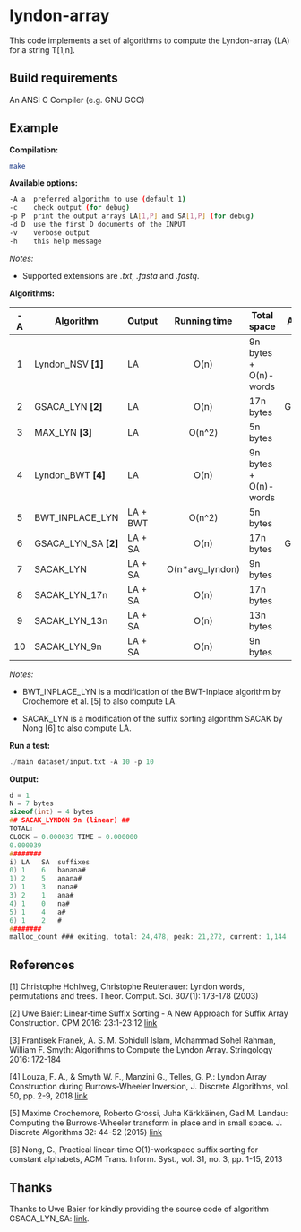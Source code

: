 # lyndon-array

This code implements a set of algorithms to compute the Lyndon-array (LA) for a string T\[1,n\].

## Build requirements

An ANSI C Compiler (e.g. GNU GCC)

## Example

**Compilation:**

```sh
make
```

**Available options:**

```sh
-A a  preferred algorithm to use (default 1)
-c    check output (for debug)
-p P  print the output arrays LA[1,P] and SA[1,P] (for debug)
-d D  use the first D documents of the INPUT
-v    verbose output
-h    this help message
```
_Notes:_ 
- Supported extensions are _.txt_, _.fasta_ and _.fastq_.

**Algorithms:**

| -A | Algorithm              | Output   |   Running time  | Total space           | Auxiliary arrays |
|:--:|------------------------|----------|:---------------:|-----------------------|:----------------:|
|  1 | Lyndon_NSV **\[1\]**   |    LA    |       O(n)      | 9n bytes + O(n)-words |    ISA+Stack     |
|  2 | GSACA_LYN **\[2\]**    |    LA    |       O(n)      | 17n bytes             |  GSIZE+PREV+ISA  |
|  3 | MAX_LYN **\[3\]**      |    LA    |      O(n^2)     | 5n bytes              |                  |
|  4 | Lyndon_BWT **\[4\]**   |    LA    |       O(n)      | 9n bytes + O(n)-words |     LF+Stack     |
|  5 | BWT_INPLACE_LYN        | LA + BWT |      O(n^2)     | 5n bytes              |                  |
|  6 | GSACA_LYN_SA **\[2\]** |  LA + SA |       O(n)      | 17n bytes             |  GSIZE+PREV+ISA  |
|  7 | SACAK_LYN              |  LA + SA | O(n*avg_lyndon) | 9n bytes              |                  |
|  8 | SACAK_LYN_17n          |  LA + SA |       O(n)      | 17n bytes             |     PREV+NEXT    |
|  9 | SACAK_LYN_13n          |  LA + SA |       O(n)      | 13n bytes             |       PREV       |
| 10 | SACAK_LYN_9n           |  LA + SA |       O(n)      | 9n bytes              |                  |

_Notes:_ 
- BWT_INPLACE_LYN is a modification of the BWT-Inplace algorithm by Crochemore et al. \[5\] to also compute LA. 

- SACAK_LYN is a modification of the suffix sorting algorithm SACAK by Nong \[6\] to also compute LA.


**Run a test:**

```c
./main dataset/input.txt -A 10 -p 10
```

**Output:**

```c
d = 1
N = 7 bytes
sizeof(int) = 4 bytes
## SACAK_LYNDON 9n (linear) ##
TOTAL:
CLOCK = 0.000039 TIME = 0.000000
0.000039
########
i) LA	SA	suffixes
0) 1	6	banana#
1) 2	5	anana#
2) 1	3	nana#
3) 2	1	ana#
4) 1	0	na#
5) 1	4	a#
6) 1	2	#
########
malloc_count ### exiting, total: 24,478, peak: 21,272, current: 1,144
```

## References

\[1\] Christophe Hohlweg, Christophe Reutenauer: Lyndon words, permutations and trees. Theor. Comput. Sci. 307(1): 173-178 (2003)

\[2\] Uwe Baier: Linear-time Suffix Sorting - A New Approach for Suffix Array Construction. CPM 2016: 23:1-23:12 [link](https://doi.org/10.4230/LIPIcs.CPM.2016.23)

\[3\] Frantisek Franek, A. S. M. Sohidull Islam, Mohammad Sohel Rahman, William F. Smyth:
Algorithms to Compute the Lyndon Array. Stringology 2016: 172-184

\[4\] Louza, F. A., & Smyth W. F., Manzini G., Telles, G. P.: Lyndon Array Construction during Burrows-Wheeler Inversion, J. Discrete Algorithms, vol. 50, pp. 2-9, 2018 [link](https://www.sciencedirect.com/science/article/pii/S1570866718301254)

\[5\] Maxime Crochemore, Roberto Grossi, Juha Kärkkäinen, Gad M. Landau: Computing the Burrows-Wheeler transform in place and in small space. J. Discrete Algorithms 32: 44-52 (2015) [link](https://doi.org/10.1016/j.jda.2015.01.004)

\[6\] Nong, G., Practical linear-time O(1)-workspace suffix sorting for constant alphabets, ACM Trans. Inform. Syst., vol. 31, no. 3, pp. 1-15, 2013


## Thanks

Thanks to Uwe Baier for kindly providing the source code of algorithm GSACA_LYN_SA: [link](https://github.com/felipelouza/sacak-lyndon/tree/master/external/gsaca_cl).
